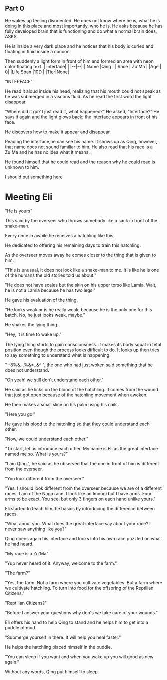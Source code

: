 
## Part 0
He wakes up feeling disoriented. He does not know where he is, what he is doing in this place and most importantly, who he is. He asks because he has fully developed brain that is functioning and do what a normal brain does, ASKS.

He is inside a very dark place and he notices that his body is curled and floating in fluid inside a cocoon

Then suddenly a light form in front of him and formed an area with neon color floating text.
|  Interface| |
|--|--|
| Name |Qing  |
| Race | Zu'Ma |
|Age |  0|
|Life Span |10D  |
|Tier|None|

“INTERFACE”

He read it aloud inside his head, realizing that his mouth could not speak as he was submerged in a viscous fluid. As he read the first word the light disappear.
 
“Where did it go? I just read it, what happened?” He asked, “Interface?” He says it again and the light glows back; the interface appears in front of his face.

He discovers how to make it appear and disappear.

Reading the interface,he can see his name. It shows up as Qing, however, that name does not sound familiar to him. He also read that his race is a Zu'Ma and he has no idea what it means.

He found himself that he could read and the reason why he could read is unknown to him.


I should put something here

# Meeting Eli


"He is yours"

This said by the overseer who throws somebody like a sack in front of the snake-man.

Every once in awhile he receives a hatchling like this.

He dedicated to offering his remaining days to train this hatchling.

As the overseer moves away he comes closer to the thing that is given to him.

"This is unusual, it does not look like a snake-man to me. It is like he is one of the humans the old stories told us about."

"He does not have scales but the skin on his upper torso like Lamia. Wait, he is not a Lamia because he has two legs."

He gave his evaluation of the thing.

"He looks weak or is he really weak, because he is the only one for this batch. No, he just looks weak, maybe."

He shakes the lying thing.

"Hey, it is time to wake up."

The lying thing starts to gain consciousness. It makes its body squat in fetal position even though the process looks difficult to do. It looks up then tries to say something to understand what is happening.

" -8%&...%&*..&^ ", the one who had just woken said something that he does not understand.

"Oh yeah! we still don't understand each other." 

He said as he licks on the blood of the hatchling. It comes from the wound that just got open because of the hatchling movement when awoken.

He then makes a small slice on his palm using his nails.

"Here you go."

He gave his blood to the hatchling so that they could understand each other.

"Now, we could understand each other."

"To start, let us introduce each other. My name is Eli as the great interface named me so. What is yours?"

"I am Qing.", he said as he observed that the one in front of him is different from the overseer.

"You look different from the overseer."

"Yes, I should look different from the overseer because we are of a different races. I am of the Naga race, I look like an Imoogi but I have arms. Four arms to be exact. You see, but only 3 fingers on each hand unlike yours." 

Eli started to teach him the basics by introducing the difference between races. 


"What about you. What does the great interface say about your race? I never saw anything like you?"

Qing opens again his interface and looks into his own race puzzled on what he had heard.

"My race is a Zu'Ma"

"Yup never heard of it. Anyway, welcome to the farm."

"The farm?"

"Yes, the farm. Not a farm where you cultivate vegetables. But a farm where we cultivate hatchling. To turn into food for the offspring of the Reptilian Citizens."

"Reptilian Citizens?"

"Before I answer your questions why don's we take care of your wounds."

Eli offers his hand to help Qing to stand and he helps him to get into a puddle of mud.

"Submerge yourself in there. It will help you heal faster."

He helps the hatchling placed himself in the puddle.

"You can sleep if you want and when you wake up you will good as new again."

Without any words, Qing put himself to sleep.
